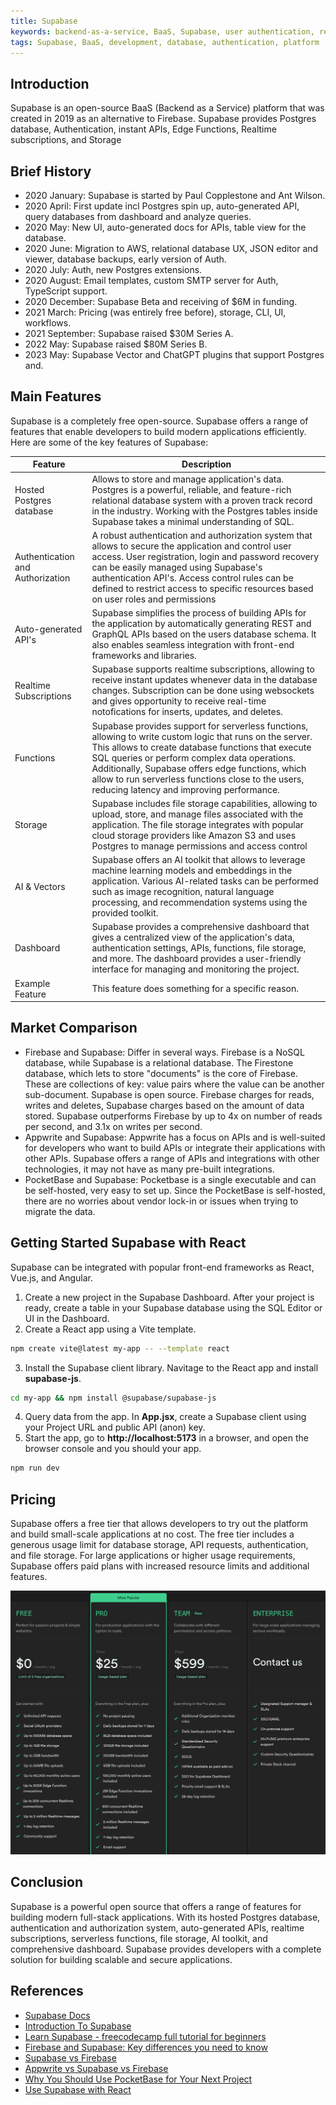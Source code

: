 ```yaml
---
title: Supabase
keywords: backend-as-a-service, BaaS, Supabase, user authentication, real-time database, storage, hosting, cloud functions, AI & vectors, realtime, edge functions
tags: Supabase, BaaS, development, database, authentication, platform
---
```


## Introduction

Supabase is an open-source BaaS (Backend as a Service) platform that was created in 2019 as an alternative to Firebase.
Supabase provides Postgres database, Authentication, instant APIs, Edge Functions, Realtime subscriptions, and Storage

## Brief History

- 2020 January: Supabase is started by Paul Copplestone and Ant Wilson.
- 2020 April: First update incl Postgres spin up, auto-generated API, query databases from dashboard and analyze queries.
- 2020 May: New UI, auto-generated docs for APIs, table view for the database.
- 2020 June: Migration to AWS, relational database UX, JSON editor and viewer, database backups, early version of Auth.
- 2020 July: Auth, new Postgres extensions.
- 2020 August: Email templates, custom SMTP server for Auth, TypeScript support.
- 2020 December: Supabase Beta and receiving of $6M in funding.
- 2021 March: Pricing (was entirely free before), storage, CLI, UI, workflows.
- 2021 September: Supabase raised $30M Series A.
- 2022 May: Supabase raised $80M Series B.
- 2023 May: Supabase Vector and ChatGPT plugins that support Postgres and.

## Main Features

Supabase is a completely free open-source. Supabase offers a range of features that enable developers to build modern applications efficiently. Here are some of the key features of Supabase:

| Feature                          | Description                                                                                                                                                                                                                                                                                                                                                             |
| -------------------------------- | ----------------------------------------------------------------------------------------------------------------------------------------------------------------------------------------------------------------------------------------------------------------------------------------------------------------------------------------------------------------------- |
| Hosted Postgres database         | Allows to store and manage application's data. Postgres is a powerful, reliable, and feature-rich relational database system with a proven track record in the industry. Working with the Postgres tables inside Supabase takes a minimal understanding of SQL.                                                                                                         |
| Authentication and Authorization | A robust authentication and authorization system that allows to secure the application and control user access. User registration, login and password recovery can be easily managed using Supabase's authentication API's. Access control rules can be defined to restrict access to specific resources based on user roles and permissions                            |
| Auto-generated API's             | Supabase simplifies the process of building APIs for the application by automatically generating REST and GraphQL APIs based on the users database schema. It also enables seamless integration with front-end frameworks and libraries.                                                                                                                                |
| Realtime Subscriptions           | Supabase supports realtime subscriptions, allowing to receive instant updates whenever data in the database changes. Subscription can be done using websockets and gives opportunity to receive real-time notofications for inserts, updates, and deletes.                                                                                                              |
| Functions                        | Supabase provides support for serverless functions, allowing to write custom logic that runs on the server. This allows to create database functions that execute SQL queries or perform complex data operations. Additionally, Supabase offers edge functions, which allow to run serverless functions close to the users, reducing latency and improving performance. |
| Storage                          | Supabase includes file storage capabilities, allowing to upload, store, and manage files associated with the application. The file storage integrates with popular cloud storage providers like Amazon S3 and uses Postgres to manage permissions and access control                                                                                                    |
| AI & Vectors                     | Supabase offers an AI toolkit that allows to leverage machine learning models and embeddings in the application. Various AI-related tasks can be performed such as image recognition, natural language processing, and recommendation systems using the provided toolkit.                                                                                               |
| Dashboard                        | Supabase provides a comprehensive dashboard that gives a centralized view of the application's data, authentication settings, APIs, functions, file storage, and more. The dashboard provides a user-friendly interface for managing and monitoring the project.                                                                                                        |
| Example Feature                  | This feature does something for a specific reason.                                                                                                                                                                                                                                                                                                                      |

## Market Comparison

- Firebase and Supabase: Differ in several ways. Firebase is a NoSQL database, while Supabase is a relational database. The Firestone database, which lets to store "documents" is the core of Firebase. These are collections of key: value pairs where the value can be another sub-document. Supabase is open source. Firebase charges for reads, writes and deletes, Supabase charges based on the amount of data stored. Supabase outperforms Firebase by up to 4x on number of reads per second, and 3.1x on writes per second.
- Appwrite and Supabase: Appwrite has a focus on APIs and is well-suited for developers who want to build APIs or integrate their applications with other APIs. Supabase offers a range of APIs and integrations with other technologies, it may not have as many pre-built integrations.
- PocketBase and Supabase: Pocketbase is a single executable and can be self-hosted, very easy to set up. Since the PocketBase is self-hosted, there are no worries about vendor lock-in or issues when trying to migrate the data.

## Getting Started Supabase with React

Supabase can be integrated with popular front-end frameworks as React, Vue.js, and Angular.

1. Create a new project in the Supabase Dashboard. After your project is ready, create a table in your Supabase database using the SQL Editor or UI in the Dashboard.
2. Create a React app using a Vite template.

```bash
npm create vite@latest my-app -- --template react
```

3. Install the Supabase client library. Navitage to the React app and install **supabase-js**.

```bash
cd my-app && npm install @supabase/supabase-js
```

4. Query data from the app. In **App.jsx**, create a Supabase client using your Project URL and public API (anon) key.
5. Start the app, go to **http://localhost:5173** in a browser, and open the browser console and you should your app.

```bash
npm run dev
```

## Pricing

Supabase offers a free tier that allows developers to try out the platform and build small-scale applications at no cost. The free tier includes a generous usage limit for database storage, API requests, authentication, and file storage.
For large applications or higher usage requirements, Supabase offers paid plans with increased resource limits and additional features.

![Pricing](./img/pricing.png)

## Conclusion

Supabase is a powerful open source that offers a range of features for building modern full-stack applications. With its hosted Postgres database, authentication and authorization system, auto-generated APIs, realtime subscriptions, serverless functions, file storage, AI toolkit, and comprehensive dashboard. Supabase provides developers with a complete solution for building scalable and secure applications.

## References

- [Supabase Docs](https://supabase.com/docs)
- [Introduction To Supabase](https://www.adservio.fr/post/introduction-to-supabase)
- [Learn Supabase - freecodecamp full tutorial for beginners](https://www.youtube.com/watch?v=dU7GwCOgvNY)
- [Firebase and Supabase: Key differences you need to know](https://www.red-gate.com/simple-talk/development/other-development/firebase-and-supabase-key-differences/#:~:text=Firebase%20is%20a%20NoSQL%20database,value%20documents%20may%20be%20present.)
- [Supabase vs Firebase](https://supabase.com/alternatives/supabase-vs-firebase)
- [Appwrite vs Supabase vs Firebase](https://medium.com/@tkarmakar27112000/appwrite-vs-supabase-vs-firebase-48d1dd79bdc2)
- [Why You Should Use PocketBase for Your Next Project](https://dev.to/kalashin1/why-you-should-use-pocketbase-for-your-next-project-4dda)
- [Use Supabase with React](https://supabase.com/docs/guides/getting-started/quickstarts/reactjs)
